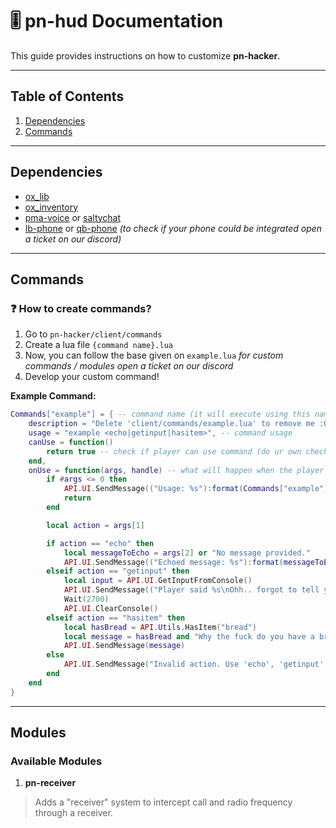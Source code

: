 # 🎚 pn-hud Documentation
This guide provides instructions on how to customize **pn-hacker**.

---

## Table of Contents
1. [Dependencies](#dependencies)
2. [Commands](#commands)

---

## Dependencies
- [ox_lib](https://github.com/overextended/ox_lib)
- [ox_inventory](https://github.com/overextended/ox_inventory)
- [pma-voice](https://github.com/AvarianKnight/pma-voice) or [saltychat](https://github.com/v10networkscom/saltychat-fivem/)
- [lb-phone](https://lbscripts.com/) or [qb-phone](https://github.com/qbcore-framework/qb-phone) _(to check if your phone could be integrated open a ticket on our discord)_

---

## Commands
### ❓ How to create commands?
1. Go to `pn-hacker/client/commands`
2. Create a lua file `{command name}.lua`
3. Now, you can follow the base given on `example.lua` *for custom commands / modules open a ticket on our discord*
4. Develop your custom command!

**Example Command:**
```lua
Commands["example"] = { -- command name (it will execute using this name)
    description = "Delete 'client/commands/example.lua' to remove me :O", -- command description
    usage = "example <echo|getinput|hasitem>", -- command usage
    canUse = function()
        return true -- check if player can use command (do ur own checks)
    end,
    onUse = function(args, handle) -- what will happen when the player executes the command?
        if #args <= 0 then
            API.UI.SendMessage(("Usage: %s"):format(Commands["example"].usage))
            return
        end

        local action = args[1]

        if action == "echo" then
            local messageToEcho = args[2] or "No message provided."
            API.UI.SendMessage(("Echoed message: %s"):format(messageToEcho))
        elseif action == "getinput" then
            local input = API.UI.GetInputFromConsole()
            API.UI.SendMessage(("Player said %s\nOhh.. forgot to tell you..\n\nI'll clear the console in 2.7 seconds!"):format(input))
            Wait(2700)
            API.UI.ClearConsole()
        elseif action == "hasitem" then
            local hasBread = API.Utils.HasItem("bread")
            local message = hasBread and "Why the fuck do you have a bread in your computer storage?" or "Oh thank god, you're normal!"
            API.UI.SendMessage(message)
        else
            API.UI.SendMessage("Invalid action. Use 'echo', 'getinput' or 'hasitem.")
        end
    end
}
```
---

## Modules
### Available Modules
1. **pn-receiver**
> Adds a "receiver" system to intercept call and radio frequency through a receiver.
